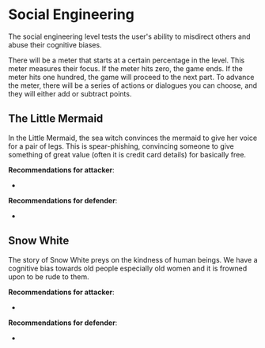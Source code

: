 # Social Engineering

The social engineering level tests the user's ability to misdirect others and abuse their cognitive biases. 

There will be a meter that starts at a certain percentage in the level. This meter measures their focus. If the meter hits zero, the game ends. If the meter hits one hundred, the game will proceed to the next part. To advance the meter, there will be a series of actions or dialogues you can choose, and they will either add or subtract points. 

## The Little Mermaid

In the Little Mermaid, the sea witch convinces the mermaid to give her voice for a pair of legs. This is spear-phishing, convincing someone to give something of great value (often it is credit card details) for basically free.

**Recommendations for attacker**:

-

**Recommendations for defender**:

-

## Snow White

The story of Snow White preys on the kindness of human beings. We have a cognitive bias towards old people especially old women and it is frowned upon to be rude to them.

**Recommendations for attacker**:

-

**Recommendations for defender**:

-
